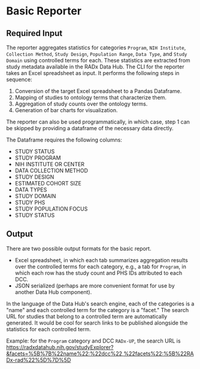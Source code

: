 # Basic Reporter

## Required Input

The reporter aggregates statistics for categories `Program`, `NIH Institute`, `Collection Method`, `Study Design`, `Population Range`, `Data Type`, and `Study Domain` using controlled terms for each. These statistics are extracted from study metadata available in the RADx Data Hub. The CLI for the reporter takes an Excel spreadsheet as input. It performs the following steps in sequence:

1. Conversion of the target Excel spreadsheet to a Pandas Dataframe.
2. Mapping of studies to ontology terms that characterize them.
3. Aggregation of study counts over the ontology terms.
4. Generation of bar charts for visualization.

The reporter can also be used programmatically, in which case, step 1 can be skipped by providing a dataframe of the necessary data directly.

The Dataframe requires the following columns:

- STUDY STATUS
- STUDY PROGRAM
- NIH INSTITUTE OR CENTER
- DATA COLLECTION METHOD
- STUDY DESIGN
- ESTIMATED COHORT SIZE
- DATA TYPES
- STUDY DOMAIN
- STUDY PHS
- STUDY POPULATION FOCUS
- STUDY STATUS

## Output

There are two possible output formats for the basic report.

- Excel spreadsheet, in which each tab summarizes aggregation results over the controlled terms for each category, e.g., a tab for `Program`, in which each row has the study count and PHS IDs attributed to each DCC.
- JSON serialized (perhaps are more convenient format for use by another Data Hub component).

In the language of the Data Hub's search engine, each of the categories is a "name" and each controlled term for the category is a "facet." The search URL for studies that belong to a controlled term are automatically generated. It would be cool for search links to be published alongside the statistics for each controlled term.

Example: for the `Program` category and DCC `RADx-UP`, the search URL is https://radxdatahub.nih.gov/studyExplorer?&facets=%5B%7B%22name%22:%22dcc%22,%22facets%22:%5B%22RADx-rad%22%5D%7D%5D

